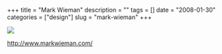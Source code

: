 +++
title = "Mark Wieman"
description = ""
tags = []
date = "2008-01-30"
categories = ["design"]
slug = "mark-wieman"
+++


 

  <div id="screens-thumbs" class="clearfix">
    <div class="txt-center" id="design-submission"><a href="http://www.markwieman.com/"><img id='bluga-thumbnail-1038' class='bluga-thumbnail large' src='//konigi.com/media/bluga/
wt47f281d384639_0.jpg'/></a></div>  
  </div>   
<p><a href="http://www.markwieman.com/">http://www.markwieman.com/</a></p>




